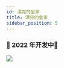```yaml
---
id: 漂亮的皇家
title: 漂亮的皇家
sidebar_position: 5
---
```


### 🚧 2022 年开发中🚧

![](/img/niftyroyale_v01.png)
